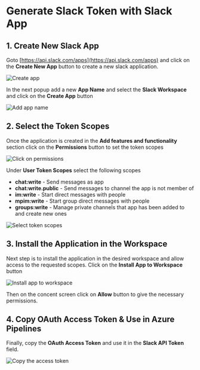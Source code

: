 # Generate Slack Token with Slack App


## 1. Create New Slack App

Goto [https://api.slack.com/apps](https://api.slack.com/apps) and click on the **Create New App** button to create a new slack application.

![Create app](https://github.com/offbi/snowflake-to-slack/blob/main/.github/imgs/1-new-app.png?raw=true)

In the next popup add a new **App Name** and select the **Slack Workspace** and click on the **Create App** button

![Add app name](https://github.com/offbi/snowflake-to-slack/blob/main/.github/imgs/2-create-slack-app.png?raw=true)

## 2. Select the Token Scopes

Once the application is created in the **Add features and functionality** section click on the **Permissions** button to set the token scopes

![Click on permissions](https://github.com/offbi/snowflake-to-slack/blob/main/.github/imgs/3-permissions.png?raw=true)

Under **User Token Scopes** select the following scopes
* **chat:write** - Send messages as app
* **chat:write.public** - Send messages to channel the app is not member of
* **im:write** - Start direct messages with people
* **mpim:write** - Start group direct messages with people
* **groups:write** - Manage private channels that app has been added to and create new ones


![Select token scopes](https://github.com/offbi/snowflake-to-slack/blob/main/.github/imgs/4-scopes.png?raw=true)


## 3. Install the Application in the Workspace

Next step is to install the application in the desired workspace and allow access to the requested scopes. Click on the  **Install App to Workspace** button

![Install app to workspace](https://github.com/offbi/snowflake-to-slack/blob/main/.github/imgs/5-install.png?raw=true)

Then on the concent screen click on **Allow** button to give the necessary permissions.

## 4. Copy OAuth Access Token & Use in Azure Pipelines

Finally, copy the **OAuth Access Token** and use it in the **Slack API Token** field.

![Copy the access token](https://github.com/offbi/snowflake-to-slack/blob/main/.github/imgs/6-token.png?raw=true)
